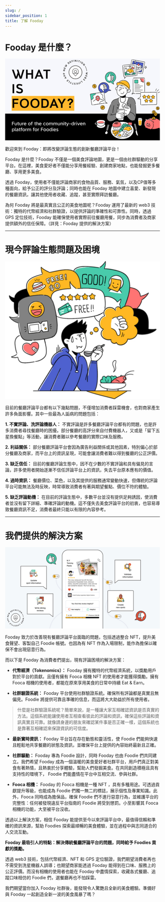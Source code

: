 ```yaml
---
slug: /
sidebar_position: 1
title: 了解 Fooday
---
```


# Fooday 是什麼？

![Banner](./what-is-fooday-medium.jpeg)

歡迎來到 Fooday：即將改變評論生態的創新餐廳評論平台！

Fooday 是什麼？Fooday 不僅是一個美食評論地圖，更是一個由社群驅動的分享平台。在這裡，美食愛好者不僅能分享用餐經驗、創建商家地點，也能發掘更多餐廳、享用更多美食。

透過 Fooday，使用者不僅能評論商家的食物品質、服務、氣氛，以及CP值等多種面向，給予公正的評分及評論；同時也能在 Fooday 地圖中建立喜愛、新發現的餐廳資訊，讓其他使用者收藏、追蹤，甚至實際拜訪餐廳。

為何 Fooday 將是最真實且公正的美食地圖呢？Fooday 運用了最新的 web3 技術：獨特的代幣經濟和社群驗證，以提供評論的準確性和可靠性。同時，透過 GPS 定位技術，Fooday 能確保使用者實際前往餐廳用餐，同步為消費者及商家提供額外的信任保障。（詳見：Fooday 提供的解決方案）

<hr/>

# 現今評論生態問題及困境

![Problems Banner](./problem.webp)

目前的餐廳評論平台都有以下幾點問題，不僅增加消費者踩雷機會，也對商家產生許多負面影響。其中一些最為人詬病的問題包括：

**1. 不實評論、洗評論機器人：**
不實評論是許多餐廳評論平台都有的問題，也是許多消費者尋找餐廳時的困擾。部分餐廳的高評分來自付費機器人，又或是「留下五星換餐點」等活動，讓消費者難以參考餐廳的實際口味及服務。

**2. 利益關係：**
部分餐廳評論平台會因為廣告利益關係或其他因素，特別偏心於部分餐廳及商家，而平台上的資訊呈現，可能會讓消費者難以得到餐廳的公正評價。

**3. 缺乏信任：**
目前的餐廳評論生態中，因不在少數的不實評論和具有偏見的言論，許多使用者開始逐漸不信任評論平台上的資訊，失去平台原本應有的價值。

**4. 過時資訊：**
餐廳價位、菜色，以及其提供的服務通常變動快速，但傳統的評論平台可能無法及時反映，時常導致消費者有著與期望餐點、價位不符的體驗。

**5. 缺乏評論動機：**
在目前的評論生態中，多數平台並沒有提供足夠誘因，使消費者並沒有留下詳細、準確評論的動機。這不僅失去美食評論平台的初衷，也容易導致餐廳資訊不足，消費者最終只能以有限的內容參考。

<hr/>

# 我們提供的解決方案

![Solutions Banner](./what-is-fooday-medium2.jpeg)

Fooday 致力於改善現有餐廳評論平台面臨的問題，包括透過整合 NFT，提升美食聲望、客製自己 Foodie 帳號。也因為有 NFT 作為入場限制，能作為擔保以確保不會出現惡意行為。

而以下是 Fooday 為消費者們提出，現有評論困境的解決方案：

* **代幣經濟（Tokenomics）：**
Fooday 擁有獨特的代幣經濟系統，以獎勵用戶對於平台的貢獻。且僅有擁有 Fooca 相機 NFT 的使用者才能獲得獎勵。擁有 Fooca 相機的使用者，都能在原來享用美食的日常中持續 Eat & Earn。

* **社群驗證系統：**
Fooday 平台使用社群驗證系統。確保所有評論都是真實且無偏見。Foodie 將提供可靠且準確的信息，而這將大大助益於所有使用者。

> 什麼是社群驗證系統呢？簡單來說，是一種讓大家互相確認資訊是否真實的方法。這個系統能讓使用者互相查看彼此的評論和資訊，確保這些評論和資訊真實且可靠。就像請身邊的朋友來確認某件事是否正確一樣，這個系統也是靠著互相確認來保證資訊的可信度。

* **最新實時資訊：**
Fooday 平台旨在存在動態和靈活性，使 Foodie 們能夠快速且輕鬆地共享餐廳的狀態及資訊，並確保平台上提供的內容始終最新且正確。

* **社群驅動：**
Fooday 專為 Foodie 設計，同時 Fooday 也由 Foodie 們共同建立。我們希望 Fooday 成為一個溫暖的美食愛好者社群平台，用戶們真正對美食有著熱情，且熱衷於分享體驗，幫助人們發掘美食。在共同創造積極且具有支持性的環境下， Foodie 們能盡情在平台中互相交流、參與社群。

* **Fooca 相機：**
Fooday 的 Fooca 相機是一種 NFT ，具有多種用途。可透過貢獻提升等級，也能成為 Foodie 們獨一無二的標誌，展示個性及專業知識。此外，Fooca 同時成為擔保品，確保 Foodie 們不進行惡意行為，並維護平台的完整性：任何被發現違反平台指南的 Foodie 將受到懲罰。小至影響其 Fooca 相機的功能，大至被平台沒收。

透過以上解決方案，相信 Fooday 能提供至今以來評論平台中，最值得信賴和準確的資訊來源，幫助 Foodies 探索最順暢的美食體驗，並在過程中與志同道合的人交流互動。

**Fooday 最吸引人的特點：解決傳統餐廳評論平台的問題，同時給予 Foodies 貢獻的獎勵。**

透過 web3 技術，包括代幣經濟、NFT 和 GPS 定位驗證，我們期望消費者再也不需受到洗星機器人誤導；也期望商家能透過 Fooday 能得到在口味、服務上的公正評價。而沒有相機的使用者也能在 Fooday 中盡情探索，收藏各式餐廳、追蹤口味相仿的 Foodie 們，選餐廳再也不怕踩雷。

我們期望當你加入 Fooday 社群後，能發現令人驚艷且全新的美食體驗。準備好與 Fooday 一起創造全新一波的美食風暴了嗎？
